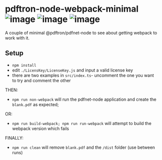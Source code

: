 # pdftron-node-webpack-minimal ![image](https://img.shields.io/badge/node-blue?style=for-the-badge&logo=nodedotjs&logoColor=white) ![image](https://img.shields.io/badge/typescript-blue?style=for-the-badge&logo=typescript&logoColor=white) ![image](https://img.shields.io/badge/webpack-blue?style=for-the-badge&logo=webpack&logoColor=white)

A couple of minimal @pdftron/pdfnet-node to see about getting webpack to work with it.

## Setup
- `npm install`
- edit `./LicensKey/LicenseKey.js` and input a valid license key
- there are two examples in `src/index.ts`- uncomment the one you want to try and comment the other

THEN:

- `npm run non-webpack` will run the pdfnet-node application and create the `blank.pdf` as expected;

OR:

- `npm run build-webpack; npm run run-webpack` will attempt to build the webpack version which fails

FINALLY:

- `npm run clean` will remove `blank.pdf` and the `/dist` folder (use between runs)
